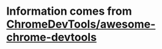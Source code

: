 # Information comes from [ChromeDevTools/awesome-chrome-devtools](https://github.com/ChromeDevTools/awesome-chrome-devtools)

